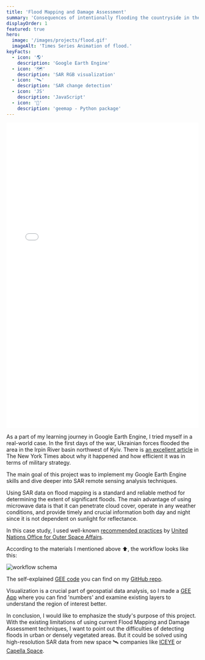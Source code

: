 ```yaml
---
title: 'Flood Mapping and Damage Assessment'
summary: 'Consequences of intentionally flooding the countryside in the Irpin River basin northwest of Kyiv.'
displayOrder: 1
featured: true
hero:
  image: '/images/projects/flood.gif'
  imageAlt: 'Times Series Animation of flood.'
keyFacts:
  - icon: '🌎'
    description: 'Google Earth Engine'
  - icon: '🗺️'
    description: 'SAR RGB visualization'
  - icon: '🛰️'
    description: 'SAR change detection'
  - icon: 'JS'
    description: 'JavaScript'
  - icon: '🐍'
    description: 'geemap - Python package'
---
```


<iframe src="/assets/split-panel-viz.html" frameborder="0" marginheight="0" marginwidth="0" width="100%" height="800" scrolling="auto" allow="geolocation"></iframe>

As a part of my learning journey in Google Earth Engine, I tried myself in a real-world case. In the first days of the war, Ukrainian forces flooded the area in the Irpin River basin northwest of Kyiv. There is <a href="https://www.nytimes.com/2022/04/27/world/europe/ukraine-russia-war-flood-infrastructure.html" target="_blank">an excellent article</a> in The New York Times about why it happened and how efficient it was in terms of military strategy.

The main goal of this project was to implement my Google Earth Engine skills and dive deeper into SAR remote sensing analysis techniques. 

Using SAR data on flood mapping is a standard and reliable method for determining the extent of significant floods. The main advantage of using microwave data is that it can penetrate cloud cover, operate in any weather conditions, and provide timely and crucial information both day and night since it is not dependent on sunlight for reflectance.

In this case study, I used well-known <a href='https://www.space4water.org/capacity-building-and-training-material/recommended-practice-flood-mapping-and-damage-assessment' target="_blank">recommended practices</a> by [United Nations Office for Outer Space Affairs](https://www.space4water.org/stakeholder/united-nations-office-outer-space-affairs).

According to the materials I mentioned above ⬆️, the workflow looks like this:

![workflow schema](/images/projects/flood_mapping_GEE_workflow_1.png)

The self-explained [GEE code](https://github.com/Pancheliuga/flood-mapping-damage-assessment/blob/main/gee-script) you can find on my [GitHub repo](https://github.com/Pancheliuga/flood-mapping-damage-assessment).

Visualization is a crucial part of geospatial data analysis, so I made a [GEE App](https://pancheliuga.users.earthengine.app/view/flood-mapping) where you can find 'numbers' and examine existing layers to understand the region of interest better. 

In conclusion, I would like to emphasize the study's purpose of this project. With the existing limitations of using current Flood Mapping and Damage Assessment techniques, I want to point out the difficulties of detecting floods in urban or densely vegetated areas. But it could be solved using high-resolution SAR data from new space 🛰️ companies like [ICEYE](https://www.iceye.com/) or [Capella Space](https://www.capellaspace.com/).